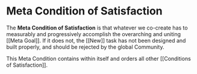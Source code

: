 # Meta Condition of Satisfaction
The **Meta Condition of Satisfaction** is that whatever we co-create has to measurably and progressively accomplish the overarching and uniting [[Meta Goal]]. If it does not, the [[New]] task has not been designed and built properly, and should be rejected by the global Community. 

This Meta Condition contains within itself and orders all other [[Conditions of Satisfaction]]. 